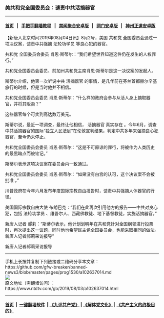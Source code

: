 ### 美共和党全国委员会：谴责中共活摘器官
------------------------

#### [首页](https://github.com/gfw-breaker/banned-news3/blob/master/README.md) &nbsp;&nbsp;|&nbsp;&nbsp; [手把手翻墙教程](https://github.com/gfw-breaker/guides/wiki) &nbsp;&nbsp;|&nbsp;&nbsp; [禁闻聚合安卓版](https://github.com/gfw-breaker/bn-android) &nbsp;&nbsp;|&nbsp;&nbsp; [网门安卓版](https://github.com/oGate2/oGate) &nbsp;&nbsp;|&nbsp;&nbsp; [神州正道安卓版](https://github.com/SzzdOgate/update) 



<div><div class="post_content" itemprop="articleBody">
 <p>
  【新唐人北京时间2019年08月04日讯】8月2号，美国
  <ok href="https://www.ntdtv.com/gb/共和党.htm">
   共和党
  </ok>
  全国委员会通过一项决议案，谴责中共强摘
  <ok href="https://www.ntdtv.com/gb/法轮功学员.htm">
   法轮功学员
  </ok>
  等良心犯的器官。
 </p>
 <p>
  <ok href="https://www.ntdtv.com/gb/共和党.htm">
   共和党
  </ok>
  全国委员会委员 肖恩‧斯蒂尔：“我们希望世界知道这件仍在发生的人权罪行。”
 </p>
 <p>
  共和党全国委员会委员、前加州共和党主席肖恩‧斯蒂尔是这一决议案的发起人。
 </p>
 <p>
  斯蒂尔介绍，他第一次听说中共
  <ok href="https://www.ntdtv.com/gb/活摘器官.htm">
   活摘器官
  </ok>
  的事情，是几年前在芬兰首都赫尔辛基旅行的时候，但是当时他并不相信。
 </p>
 <p>
  共和党全国委员会委员 肖恩‧斯蒂尔：“什么样的政府会参与从活人身上摘取器官，并将其贩卖？”
 </p>
 <p>
  这些器官每个可卖到高达数万美元。
 </p>
 <p>
  斯蒂尔说，最近一项调查，最终让他相信，
  <ok href="https://www.ntdtv.com/gb/活摘器官.htm">
   活摘器官
  </ok>
  真实存在 。今年6月，调查中共活摘器官的国际“独立人民法庭”在伦敦宣判结果，判定中共多年来强摘良心犯器官，至今仍未停止。
 </p>
 <p>
  共和党全国委员会委员 肖恩‧斯蒂尔：“这是不可原谅的罪行，将被作为人类历史的最黑暗点而被铭记。”
 </p>
 <p>
  斯蒂尔表示这项决议案在委员会内一致通过。
 </p>
 <p>
  共和党全国委员会委员 肖恩‧斯蒂尔：“如果没有白宫的认可，这个决议案不会被批准 。”
 </p>
 <p>
  川普政府在今年六月发布年度国际宗教自由报告时，谴责中共强摘人体器官的行径。
 </p>
 <p>
  美国国际宗教自由大使 布朗巴克：“我们在此再次引用他方的报告——中共对良心犯，包括
  <ok href="https://www.ntdtv.com/gb/法轮功学员.htm">
   法轮功学员
  </ok>
  、维吾尔人、西藏佛教徒、地下基督教徒，实施活摘器官。”
 </p>
 <p>
  新唐人记者 郝莉：“斯蒂尔表示，他计划划明年在共和党针对全国纲领进行投票时，再次提出这一议题，同时他也希望民主党全国委员会，也能采取相同的做法。新唐人记者郝莉采访报导”
 </p>
 <p>
  新唐人记者郝莉采访报导
 </p>
 <div class="single_ad">
 </div>
</div>
</div>
<hr/>
手机上长按并复制下列链接或二维码分享本文章：<br/>
https://github.com/gfw-breaker/banned-news3/blob/master/pages/prog1530/a102637014.md <br/>
<a href='https://github.com/gfw-breaker/banned-news3/blob/master/pages/prog1530/a102637014.md'><img src='https://github.com/gfw-breaker/banned-news3/blob/master/pages/prog1530/a102637014.md.png'/></a> <br/>
原文地址（需翻墙访问）：https://www.ntdtv.com/gb/2019/08/03/a102637014.html


------------------------
#### [首页](https://github.com/gfw-breaker/banned-news3/blob/master/README.md) &nbsp;|&nbsp; [一键翻墙软件](https://github.com/gfw-breaker/nogfw/blob/master/README.md) &nbsp;| [《九评共产党》](https://github.com/gfw-breaker/9ping.md/blob/master/README.md#九评之一评共产党是什么) | [《解体党文化》](https://github.com/gfw-breaker/jtdwh.md/blob/master/README.md) | [《共产主义的终极目的》](https://github.com/gfw-breaker/gczydzjmd.md/blob/master/README.md)


<img src='http://gfw-breaker.win/banned-news3/pages/prog1530/a102637014.md' width='0px' height='0px'/>